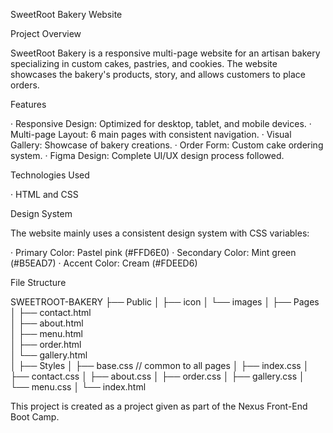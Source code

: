 SweetRoot Bakery Website

Project Overview

SweetRoot Bakery is a responsive multi-page website for an artisan bakery specializing in custom cakes, pastries, and cookies. The website showcases the bakery's products, story, and allows customers to place orders.

Features

· Responsive Design: Optimized for desktop, tablet, and mobile devices.
· Multi-page Layout: 6 main pages with consistent navigation.
· Visual Gallery: Showcase of bakery creations.
· Order Form: Custom cake ordering system.
· Figma Design: Complete UI/UX design process followed.


Technologies Used

· HTML and CSS 

Design System

The website  mainly uses a consistent design system with CSS variables:

· Primary Color: Pastel pink (#FFD6E0)
· Secondary Color: Mint green (#B5EAD7)
· Accent Color: Cream (#FDEED6)


File Structure

SWEETROOT-BAKERY
    ├── Public
    │   ├── icon
    │   └── images
    │
    ├── Pages
    │   ├── contact.html  
    │   ├── about.html  
    │   ├── menu.html  
    │   ├── order.html  
    │   └── gallery.html  
    │
    ├── Styles
    │   ├── base.css       // common to all pages 
    │   ├── index.css
    │   ├── contact.css
    │   ├── about.css
    │   ├── order.css
    │   ├── gallery.css
    │   └── menu.css
    │
    └── index.html


This project is created as a project given as part of the Nexus Front-End Boot Camp.